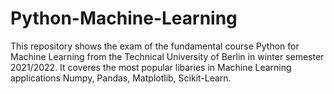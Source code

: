 # Python-Machine-Learning
This repository shows the exam of the fundamental course Python for Machine Learning from the Technical University of Berlin in winter semester 2021/2022.
It coveres the most popular libaries in Machine Learning applications Numpy, Pandas, Matplotlib, Scikit-Learn.


